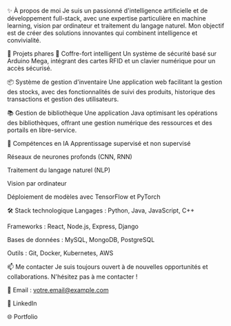 ✨ À propos de moi
Je suis un passionné d'intelligence artificielle et de développement full-stack, avec une expertise particulière en machine learning, vision par ordinateur et traitement du langage naturel. Mon objectif est de créer des solutions innovantes qui combinent intelligence et convivialité.

🚀 Projets phares
🔐 Coffre-fort intelligent
Un système de sécurité basé sur Arduino Mega, intégrant des cartes RFID et un clavier numérique pour un accès sécurisé.

📦 Système de gestion d'inventaire
Une application web facilitant la gestion des stocks, avec des fonctionnalités de suivi des produits, historique des transactions et gestion des utilisateurs.

📚 Gestion de bibliothèque
Une application Java optimisant les opérations des bibliothèques, offrant une gestion numérique des ressources et des portails en libre-service.

🧠 Compétences en IA
Apprentissage supervisé et non supervisé

Réseaux de neurones profonds (CNN, RNN)

Traitement du langage naturel (NLP)

Vision par ordinateur

Déploiement de modèles avec TensorFlow et PyTorch

🛠️ Stack technologique
Langages : Python, Java, JavaScript, C++

Frameworks : React, Node.js, Express, Django

Bases de données : MySQL, MongoDB, PostgreSQL

Outils : Git, Docker, Kubernetes, AWS

📫 Me contacter
Je suis toujours ouvert à de nouvelles opportunités et collaborations. N'hésitez pas à me contacter !

📧 Email : votre.email@example.com

🔗 LinkedIn

🌐 Portfolio
